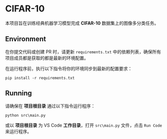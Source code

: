 # CIFAR-10

本项目旨在训练经典机器学习模型完成 **CIFAR-10** 数据集上的图像多分类任务。

## Environment

在你提交代码或创建 PR 时，请更新 `requirements.txt` 中的依赖列表，确保所有项目成员都是获取的都是最新的环境配置。

在运行程序前，执行以下指令将你的环境同步到最新的配置要求：

```Shell
pip install -r requirements.txt
```

## Running

请确保在 **项目根目录** 通过以下指令运行程序：

```Shell
python src\main.py
```

或以 **项目根目录** 为 VS Code **工作目录**，打开 `src\main.py` 文件，点击 `Run Code` 来运行程序。 
